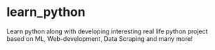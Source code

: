 # learn_python
Learn python along with developing interesting real life python project based on ML, Web-development, Data Scraping and many more!
